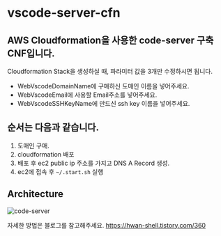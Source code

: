 # vscode-server-cfn

## AWS Cloudformation을 사용한 code-server 구축 CNF입니다.

Cloudformation Stack을 생성하실 때, 파라미터 값을 3개만 수정하시면 됩니다.
 - WebVscodeDomainName에 구매하신 도매인 이름을 넣어주세요.
 - WebVscodeEmail에 사용할 Email주소를 넣어주세요.
 - WebVscodeSSHKeyName에 만드신 ssh key 이름을 넣어주세요.

## 순서는 다음과 같습니다.

1. 도매인 구매.
2. cloudformation 배포
3. 배포 후 ec2 public ip 주소를 가지고 DNS A Record 생성.
4. ec2에 접속 후 `~/.start.sh` 실행

## Architecture
![code-server](https://user-images.githubusercontent.com/15880397/139571123-1bc2223a-d99c-4b42-a7ef-2f6f1eca06cc.png)

자세한 방법은 블로그를 참고해주세요.
https://hwan-shell.tistory.com/360
